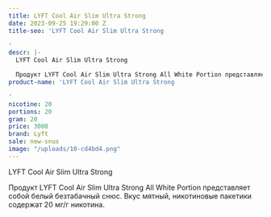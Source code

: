 ```yaml
---
title: LYFT Cool Air Slim Ultra Strong
date: 2023-09-25 19:29:00 Z
title-seo: 'LYFT Cool Air Slim Ultra Strong

'
descr: |-
  LYFT Cool Air Slim Ultra Strong

  Продукт LYFT Cool Air Slim Ultra Strong All White Portion представляет собой белый безтабачный снюс. Вкус мятный, никотиновые пакетики содержат 20 мг/г никотина.
product-name: 'LYFT Cool Air Slim Ultra Strong

'
nicotine: 20
portions: 20
gram: 20
price: 3000
brand: Lyft
sale: new-snus
image: "/uploads/10-cd4bd4.png"
---
```


LYFT Cool Air Slim Ultra Strong

Продукт LYFT Cool Air Slim Ultra Strong All White Portion представляет собой белый безтабачный снюс. Вкус мятный, никотиновые пакетики содержат 20 мг/г никотина.